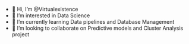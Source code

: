 - 👋 Hi, I’m @Virtualexistence
- 👀 I’m interested in Data Science 
- 🌱 I’m currently learning Data pipelines and Database Management
- 💞️ I’m looking to collaborate on Predictive models and Cluster Analysis project

<!---
Virtualexistence/Virtualexistence is a ✨ special ✨ repository because its `README.md` (this file) appears on your GitHub profile.
You can click the Preview link to take a look at your changes.
--->
